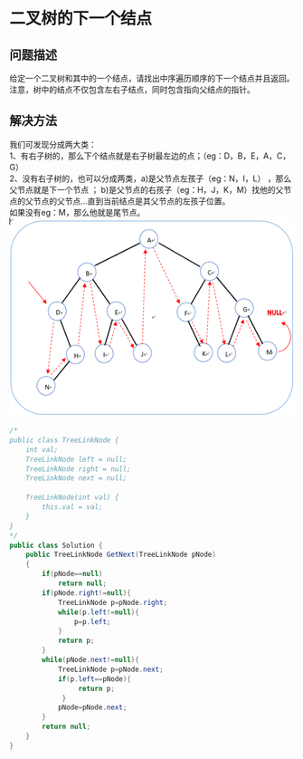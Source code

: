 # 二叉树的下一个结点
## 问题描述
给定一个二叉树和其中的一个结点，请找出中序遍历顺序的下一个结点并且返回。注意，树中的结点不仅包含左右子结点，同时包含指向父结点的指针。
## 解决方法
我们可发现分成两大类：<br>
1、有右子树的，那么下个结点就是右子树最左边的点；（eg：D，B，E，A，C，G） <br>
2、没有右子树的，也可以分成两类，a)是父节点左孩子（eg：N，I，L） ，那么父节点就是下一个节点 ； b)是父节点的右孩子（eg：H，J，K，M）找他的父节点的父节点的父节点...直到当前结点是其父节点的左孩子位置。<br>
如果没有eg：M，那么他就是尾节点。
<img src="../img/56.TheNextNodeofTreeNode.png" align="center"></img>
```java
/*
public class TreeLinkNode {
    int val;
    TreeLinkNode left = null;
    TreeLinkNode right = null;
    TreeLinkNode next = null;

    TreeLinkNode(int val) {
        this.val = val;
    }
}
*/
public class Solution {
    public TreeLinkNode GetNext(TreeLinkNode pNode)
    {
        if(pNode==null)
            return null;
        if(pNode.right!=null){
            TreeLinkNode p=pNode.right;
            while(p.left!=null){
                p=p.left;
            }
            return p;
        }
        while(pNode.next!=null){
            TreeLinkNode p=pNode.next;
            if(p.left==pNode){
                 return p;
             }
            pNode=pNode.next;
        }
        return null;
    }
}
```